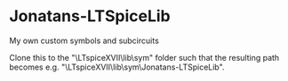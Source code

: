 # Jonatans-LTSpiceLib
My own custom symbols and subcircuits

Clone this to the "\LTspiceXVII\lib\sym\" folder such that the resulting path becomes e.g. "\LTspiceXVII\lib\sym\Jonatans-LTSpiceLib".